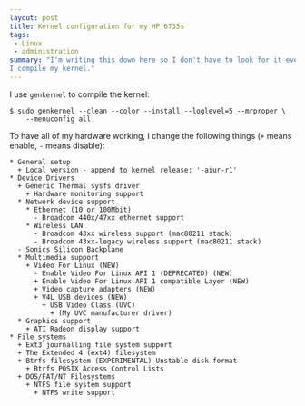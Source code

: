 ```yaml
---
layout: post
title: Kernel configuration for my HP 6735s
tags:
 - Linux
 - administration
summary: "I'm writing this down here so I don't have to look for it every time
I compile my kernel."
---
```


I use ``genkernel`` to compile the kernel:

    $ sudo genkernel --clean --color --install --loglevel=5 --mrproper \
        --menuconfig all

To have all of my hardware working, I change the following things (``+`` means
enable, ``-`` means disable):

    * General setup
      + Local version - append to kernel release: '-aiur-r1'
    * Device Drivers
      + Generic Thermal sysfs driver
        + Hardware monitoring support
      * Network device support
        * Ethernet (10 or 100Mbit)
          - Broadcom 440x/47xx ethernet support
        * Wireless LAN
          - Broadcom 43xx wireless support (mac80211 stack)
          - Broadcom 43xx-legacy wireless support (mac80211 stack)
      - Sonics Silicon Backplane
      * Multimedia support
        + Video For Linux (NEW)
          - Enable Video For Linux API 1 (DEPRECATED) (NEW)
          + Enable Video For Linux API 1 compatible Layer (NEW)
          + Video capture adapters (NEW)
          + V4L USB devices (NEW)
            + USB Video Class (UVC)
              + (My UVC manufacturer driver)
      * Graphics support
        + ATI Radeon display support
    * File systems
      + Ext3 journalling file system support
      + The Extended 4 (ext4) filesystem
      + Btrfs filesystem (EXPERIMENTAL) Unstable disk format
        + Btrfs POSIX Access Control Lists
      + DOS/FAT/NT Filesystems
        + NTFS file system support
          + NTFS write support
